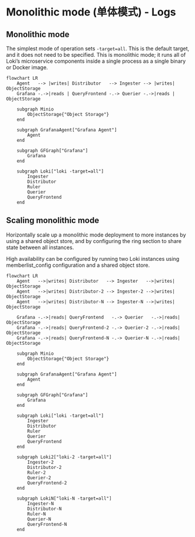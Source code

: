 # Monolithic mode (单体模式) - Logs

## Monolithic mode

The simplest mode of operation sets `-target=all`. This is the default target, and it does not need to be specified. This is monolithic mode; it runs all of Loki’s microservice components inside a single process as a single binary or Docker image.

```mermaid
flowchart LR
    Agent   --> |writes| Distributor   --> Ingester --> |writes| ObjectStorage
    Grafana -.->|reads | QueryFrontend -.-> Querier -.->|reads | ObjectStorage

    subgraph Minio
        ObjectStorage{"Object Storage"}
    end

    subgraph GrafanaAgent["Grafana Agent"]
        Agent
    end

    subgraph GFGraph["Grafana"]
        Grafana
    end

    subgraph Loki["loki -target=all"]
        Ingester
        Distributor
        Ruler
        Querier
        QueryFrontend
    end
```

## Scaling monolithic mode

Horizontally scale up a monolithic mode deployment to more instances by using a shared object store, and by configuring the ring section to share state between all instances.

High availability can be configured by running two Loki instances using memberlist_config configuration and a shared object store.

```mermaid
flowchart LR
    Agent   -->|writes| Distributor   --> Ingester   -->|writes| ObjectStorage
    Agent   -->|writes| Distributor-2 --> Ingester-2 -->|writes| ObjectStorage
    Agent   -->|writes| Distributor-N --> Ingester-N -->|writes| ObjectStorage
    
    Grafana -.->|reads| QueryFrontend   -.-> Querier   -.->|reads| ObjectStorage
    Grafana -.->|reads| QueryFrontend-2 -.-> Querier-2 -.->|reads| ObjectStorage
    Grafana -.->|reads| QueryFrontend-N -.-> Querier-N -.->|reads| ObjectStorage

    subgraph Minio
        ObjectStorage{"Object Storage"}
    end

    subgraph GrafanaAgent["Grafana Agent"]
        Agent
    end

    subgraph GFGraph["Grafana"]
        Grafana
    end

    subgraph Loki["loki -target=all"]
        Ingester
        Distributor
        Ruler
        Querier
        QueryFrontend
    end

    subgraph Loki2["loki-2 -target=all"]
        Ingester-2
        Distributor-2
        Ruler-2
        Querier-2
        QueryFrontend-2
    end

    subgraph LokiN["loki-N -target=all"]
        Ingester-N
        Distributor-N
        Ruler-N
        Querier-N
        QueryFrontend-N
    end
```
